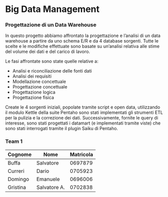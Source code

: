 # Big Data Management
### Progettazione di un Data Warehouse

In questo progetto abbiamo affrontato la progettazione e l’analisi di un data warehouse a partire
da uno schema E/R e da 4 database sorgenti. 
Tutte le scelte e le modifiche effettuate sono basate su un’analisi relativa alle stime del volume dei dati e del carico di lavoro.

Le fasi affrontate sono state quelle relative a:
* Analisi e riconciliazione delle fonti dati
* Analisi dei requisiti
* Modellazione concettuale
* Progettazione concettuale
* Progettazione logica
* Progettazione fisica

Create le 4 sorgenti iniziali, popolate tramite script e open data, utilizzando il modulo Kettle della suite Pentaho sono stati implementati gli strumenti ETL per la pulizia e la correzione dei dati. Successivamente, fornite le query di interesse, sono stati progettati i datamart (e implementati tramite viste) che sono stati interrogati tramite il plugin Saiku di Pentaho. 

### Team 1

| Cognome   | Nome       | Matricola |
|-----------|------------|-----------|
| Buffa     | Salvatore  |  0697879  |
| Curreri   | Dario      |  0705923  |
| Domingo   | Emanuele   |  0696006  |
| Gristina  | Salvatore A.  |   0702838        |
